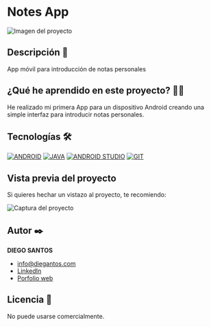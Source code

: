 # Notes App
![Imagen del proyecto](https://user-images.githubusercontent.com/118907489/222960114-ad9f35b4-c8cb-46c2-81a6-8be1d484de9b.jpg)

## Descripción 📑
App móvil para introducción de notas personales

## ¿Qué he aprendido en este proyecto? 🙇🏻 

He realizado mi primera App para un dispositivo Android creando una simple interfaz para introducir notas personales.

## Tecnologías 🛠
<!-- Iconos sacados de: https://github.com/hendrasob/badges/blob/master/README.md y https://github.com/alexandresanlim/Badges4-README.md-Profile -->
[![ANDROID](https://img.shields.io/badge/Android-3DDC84?style=for-the-badge&logo=android&logoColor=white)](https://es.wikipedia.org/wiki/android)
[![JAVA](https://img.shields.io/badge/Java-ED8B00?style=for-the-badge&logo=java&logoColor=white)](https://es.wikipedia.org/wiki/java)
[![ANDROID STUDIO](https://img.shields.io/badge/Android_Studio-3DDC84?style=for-the-badge&logo=android-studio&logoColor=white)](https://es.wikipedia.org/wiki/android-studio)
[![GIT](https://img.shields.io/badge/GIT-E44C30?style=for-the-badge&logo=git&logoColor=white)](https://es.wikipedia.org/wiki/git)

## Vista previa del proyecto
Si quieres hechar un vistazo al proyecto, te recomiendo:

![Captura del proyecto](https://user-images.githubusercontent.com/118907489/222960116-bad3e4bd-2f5e-470b-9f87-22f360039532.jpg)

## Autor ✒️
**DIEGO SANTOS**

* [info@diegantos.com](mailto:info@diegantos.com?subject=Hello!)
* [LinkedIn](https://www.linkedin.com/in/diegantos/)
* [Porfolio web](https://diegantos.com)
  
## Licencia 📄
No puede usarse comercialmente.
